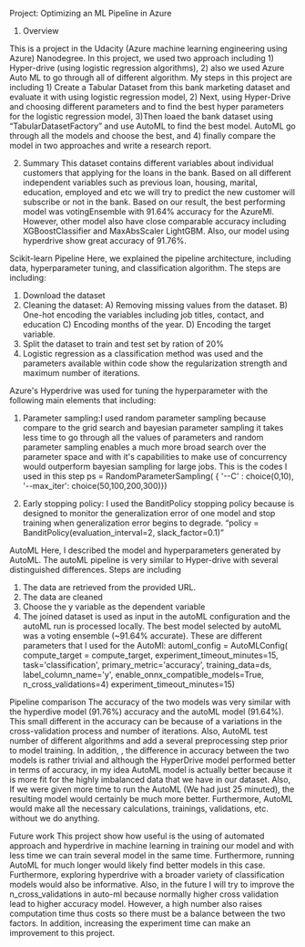 Project: Optimizing an ML Pipeline in Azure
1.	Overview

This is a project in the Udacity (Azure machine learning engineering using Azure) Nanodegree. In this project, we used two approach including 1) Hyper-drive (using logistic regression algorithms), 2) also we used Azure Auto ML to go through all of different algorithm. My steps in this project are including 1) Create a Tabular Dataset from this bank marketing dataset and evaluate it with using logistic regression model, 2) Next, using Hyper-Drive and choosing different parameters and to find the best hyper parameters for the logistic regression model, 3)Then loaed the bank dataset using “TabularDatasetFactory” and use AutoML to find the best model. AutoML go through all the models and choose the best, and 4) finally compare the model in two approaches and write a research report.

2.	Summary
This dataset contains different variables about individual customers that applying for the loans in the bank. Based on all different independent variables such as previous loan, housing, marital, education, employed and etc we will try to predict the new customer will subscribe or not in the bank. Based on our result, the best performing model was votingEnsemble with 91.64% accuracy for the AzureMl. However, other model also have close comparable accuracy including XGBoostClassifier and MaxAbsScaler LightGBM. Also, our model using hyperdrive show great accuracy of 91.76%.


Scikit-learn Pipeline
Here, we explained the pipeline architecture, including data, hyperparameter tuning, and classification algorithm. The steps are including: 
1)	Download the dataset
2)	Cleaning the dataset:
A)	Removing missing values from the dataset.
B)	One-hot encoding the variables including  job titles, contact, and education 
C)	Encoding months of the year.
D)	Encoding the target variable.
3)	Split the dataset to train and test set by ration of 20%
4)	Logistic regression as a classification method was used  and the parameters available within code show the regularization strength and maximum number of iterations.

Azure's Hyperdrive was used for tuning the hyperparameter with the following main elements that including:


1)	Parameter sampling:I used random parameter sampling because compare to the grid search and bayesian parameter sampling it takes less time to go through all the values of parameters and random parameter sampling enables a much more broad search over the parameter space and with it's capabilities to make use of concurrency would outperform bayesian sampling for large jobs. This is the codes I used in this step
ps = RandomParameterSampling(
{
'--C' : choice(0,10),
      '--max_iter': choice(50,100,200,300)})

2)	Early stopping policy: I used the BanditPolicy stopping policy because is designed to monitor the generalization error of one model and stop training when generalization error begins to degrade.
“policy = BanditPolicy(evaluation_interval=2, slack_factor=0.1)”


AutoML
Here, I described the model and hyperparameters generated by AutoML.
The autoML pipeline is very similar to Hyper-drive with several distinguished differences. Steps are including
1)	The data are retrieved from the provided URL.
2)	The data are cleaned 
3)	Choose the y variable as the dependent variable
4)	The joined dataset is used as input in the autoML configuration and the autoML run is processed locally.
The best model selected by autoML was a voting ensemble (~91.64% accurate). 
These are different parameters that I used for the AutoMl:
automl_config = AutoMLConfig(
    compute_target = compute_target,
    experiment_timeout_minutes=15,
    task='classification',
    primary_metric='accuracy',
    training_data=ds,
    label_column_name='y',
    enable_onnx_compatible_models=True,
    n_cross_validations=4)
experiment_timeout_minutes=15)


Pipeline comparison
The accuracy of the two models was very similar with the hyperdive model (91.76%) accuracy and the autoML model (91.64%). This small different in the accuracy can be because of a variations in the cross-validation process and number of iterations. Also, AutoML test number of different algorithms and add a several preprocessing step prior to model training. In addition, , the difference in accuracy between the two models is rather trivial and although the HyperDrive model performed better in terms of accuracy, in my idea AutoML model is actually better because it is more fit for the highly imbalanced data that we have in our dataset. Also, If we were given more time to run the AutoML (We had just 25 minuted), the resulting model would certainly be much more better. Furthermore,  AutoML would make all the necessary calculations, trainings, validations, etc. without we do anything. 


Future work
This project show how useful is the using of automated approach and hyperdrive in machine learning in training our model and with less time we can train several model in the same time. Furthermore, running AutoML for much longer would likely find better models in this case. Furthermore, exploring hyperdrive with a broader variety of classification models would also be informative.
Also, in the future I will try to improve the n_cross_validations in auto-ml because normally higher cross validation lead to higher accuracy model. However, a high number also raises computation time thus costs so there must be a balance between the two factors. In addition, increasing the experiment time can make an improvement to this project. 

